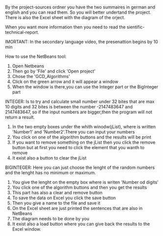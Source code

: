 By the project-sources ordner you have the two summaires in german and english and
you can read them. So you will better undertand the project.
There is also the Excel sheet with the diagram of the orject.

When you want more information then you need to read the sientific-technical-report.

IMORTANT: In the secondary language video, the presenattion begins by 10 min 


How to use the NetBeans tool:

1) Open Netbeans
2) Then go by 'File' and click 'Open project'
3) Chose the 'GCD_Algorithms'
4) Click on the green arrow and it will appear a window
5) When the window is there,you can use the Integer part or the BigInteger part


INTEGER: Is to try and calculate small number under 32 bites that are max 10 digits
         and 32 bites is between the number  -2147483647 and  2147483647, so if the
         input numbers are bigger,then the program will not return a result.

1) In the two empty boxes under the whith winodw(jList), where is written 'Number1' 
   and 'Number2'.There you can input your numbers
2) You click on one of the algorithm buttons and the results will be print
3) If you want to remove something on the jList then you click the remove button 
   but at first you need to click the element that you wanth to remove
4) It exist also a button to clear the jList

BIGINTEGER: Here you can just choose the lenght of the random numbers and the 
            lenght has no minimum or maximum.

1) You give the lenght on the empty box where is writen 'Number od digits'
2) You click one of the algorithm buttons and then you get the results
3) This part has also a clear and remove button
4) To save the data on Excel you click the save button
5) Then you give a name to the file and save it 
6) On the Excel sheet are just printed the sentences that are also in NetBeans
7) The diagram needs to be done by you
8) It exist also a load button where you can give back the results to the Excel 
   window.

